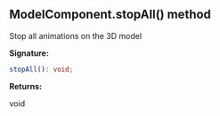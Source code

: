 
## ModelComponent.stopAll() method

Stop all animations on the 3D model

**Signature:**

```typescript
stopAll(): void;
```
**Returns:**

void


